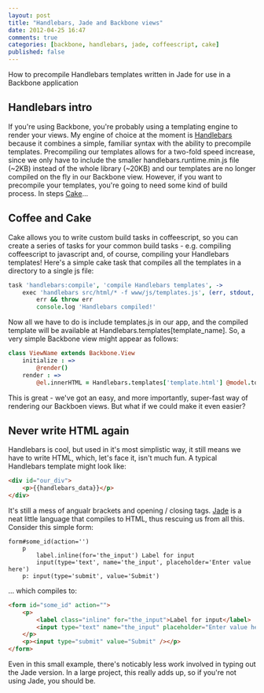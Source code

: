 ```yaml
---
layout: post
title: "Handlebars, Jade and Backbone views"
date: 2012-04-25 16:47
comments: true
categories: [backbone, handlebars, jade, coffeescript, cake]
published: false
---
```


How to precompile Handlebars templates written in Jade for use in a Backbone application<!-- more -->

## Handlebars intro

If you're using Backbone, you're probably using a templating engine to render your views. My engine of choice at the moment is [Handlebars](http://handlebarsjs.com/) because it combines a simple, familiar syntax with the ability to precompile templates. Precompiling our templates allows for a two-fold speed increase, since we only have to include the smaller handlebars.runtime.min.js file (~2KB) instead of the whole library (~20KB) and our templates are no longer compiled on the fly in our Backbone view. However, if you want to precompile your templates, you're going to need some kind of build process. In steps [Cake](http://coffeescript.org/#cake)...


## Coffee and Cake

Cake allows you to write custom build tasks in coffeescript, so you can create a series of tasks for your common build tasks - e.g. compiling coffeescript to javascript and, of course, compiling your Handlebars templates! Here's a simple cake task that compiles all the templates in a directory to a single js file:

``` coffeescript Precompiling Handlebars templates with Cake
task 'handlebars:compile', 'compile Handlebars templates', ->
	exec 'handlebars src/html/* -f www/js/templates.js', (err, stdout, stderr) ->
		err && throw err
		console.log 'Handlebars compiled!'
```

Now all we have to do is include templates.js in our app, and the compiled template will be available at Handlebars.templates[template_name]. So, a very simple Backbone view might appear as follows:

``` coffeescript Minimum-viable Backbone view
class ViewName extends Backbone.View
	initialize : =>
		@render()
	render : =>
		@el.innerHTML = Handlebars.templates['template.html'] @model.toJSON()
```

This is great - we've got an easy, and more importantly, super-fast way of rendering our Backboen views. But what if we could make it even easier?

## Never write HTML again

Handlebars is cool, but used in it's most simplistic way, it still means we have to write HTML, which, let's face it, isn't much fun. A typical Handlebars template might look like:

``` html Handlebars in HTML
<div id="our_div">
	<p>{{handlebars_data}}</p>
</div>
```

It's still a mess of angualr brackets and opening / closing tags. [Jade](https://github.com/visionmedia/jade) is a neat little language that compiles to HTML, thus rescuing us from all this. Consider this simple form:

``` jade
form#some_id(action='')
	p
		label.inline(for='the_input') Label for input
		input(type='text', name='the_input', placeholder='Enter value here')
	p: input(type='submit', value='Submit')
```

... which compiles to:

``` html
<form id="some_id" action="">
	<p>
		<label class="inline" for="the_input">Label for input</label>
		<input type="text" name="the_input" placeholder="Enter value here" />
	</p>
	<p><input type="submit" value="Submit" /></p>
</form>
```

Even in this small example, there's noticably less work involved in typing out the Jade version. In a large project, this really adds up, so if you're not using Jade, you should be.

